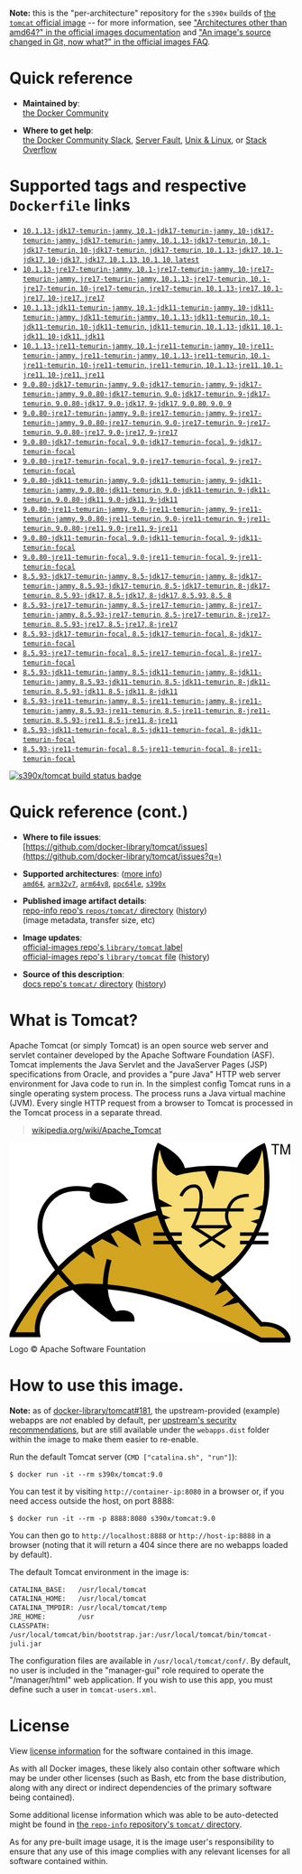 <!--

********************************************************************************

WARNING:

    DO NOT EDIT "tomcat/README.md"

    IT IS AUTO-GENERATED

    (from the other files in "tomcat/" combined with a set of templates)

********************************************************************************

-->

**Note:** this is the "per-architecture" repository for the `s390x` builds of [the `tomcat` official image](https://hub.docker.com/_/tomcat) -- for more information, see ["Architectures other than amd64?" in the official images documentation](https://github.com/docker-library/official-images#architectures-other-than-amd64) and ["An image's source changed in Git, now what?" in the official images FAQ](https://github.com/docker-library/faq#an-images-source-changed-in-git-now-what).

# Quick reference

-	**Maintained by**:  
	[the Docker Community](https://github.com/docker-library/tomcat)

-	**Where to get help**:  
	[the Docker Community Slack](https://dockr.ly/comm-slack), [Server Fault](https://serverfault.com/help/on-topic), [Unix & Linux](https://unix.stackexchange.com/help/on-topic), or [Stack Overflow](https://stackoverflow.com/help/on-topic)

# Supported tags and respective `Dockerfile` links

-	[`10.1.13-jdk17-temurin-jammy`, `10.1-jdk17-temurin-jammy`, `10-jdk17-temurin-jammy`, `jdk17-temurin-jammy`, `10.1.13-jdk17-temurin`, `10.1-jdk17-temurin`, `10-jdk17-temurin`, `jdk17-temurin`, `10.1.13-jdk17`, `10.1-jdk17`, `10-jdk17`, `jdk17`, `10.1.13`, `10.1`, `10`, `latest`](https://github.com/docker-library/tomcat/blob/4505ae69aa030beba88a68fe410866ee375a8fc0/10.1/jdk17/temurin-jammy/Dockerfile)
-	[`10.1.13-jre17-temurin-jammy`, `10.1-jre17-temurin-jammy`, `10-jre17-temurin-jammy`, `jre17-temurin-jammy`, `10.1.13-jre17-temurin`, `10.1-jre17-temurin`, `10-jre17-temurin`, `jre17-temurin`, `10.1.13-jre17`, `10.1-jre17`, `10-jre17`, `jre17`](https://github.com/docker-library/tomcat/blob/4505ae69aa030beba88a68fe410866ee375a8fc0/10.1/jre17/temurin-jammy/Dockerfile)
-	[`10.1.13-jdk11-temurin-jammy`, `10.1-jdk11-temurin-jammy`, `10-jdk11-temurin-jammy`, `jdk11-temurin-jammy`, `10.1.13-jdk11-temurin`, `10.1-jdk11-temurin`, `10-jdk11-temurin`, `jdk11-temurin`, `10.1.13-jdk11`, `10.1-jdk11`, `10-jdk11`, `jdk11`](https://github.com/docker-library/tomcat/blob/4505ae69aa030beba88a68fe410866ee375a8fc0/10.1/jdk11/temurin-jammy/Dockerfile)
-	[`10.1.13-jre11-temurin-jammy`, `10.1-jre11-temurin-jammy`, `10-jre11-temurin-jammy`, `jre11-temurin-jammy`, `10.1.13-jre11-temurin`, `10.1-jre11-temurin`, `10-jre11-temurin`, `jre11-temurin`, `10.1.13-jre11`, `10.1-jre11`, `10-jre11`, `jre11`](https://github.com/docker-library/tomcat/blob/4505ae69aa030beba88a68fe410866ee375a8fc0/10.1/jre11/temurin-jammy/Dockerfile)
-	[`9.0.80-jdk17-temurin-jammy`, `9.0-jdk17-temurin-jammy`, `9-jdk17-temurin-jammy`, `9.0.80-jdk17-temurin`, `9.0-jdk17-temurin`, `9-jdk17-temurin`, `9.0.80-jdk17`, `9.0-jdk17`, `9-jdk17`, `9.0.80`, `9.0`, `9`](https://github.com/docker-library/tomcat/blob/ad1ce61765fcc0421e91cf8ee0370c79eeaa7d79/9.0/jdk17/temurin-jammy/Dockerfile)
-	[`9.0.80-jre17-temurin-jammy`, `9.0-jre17-temurin-jammy`, `9-jre17-temurin-jammy`, `9.0.80-jre17-temurin`, `9.0-jre17-temurin`, `9-jre17-temurin`, `9.0.80-jre17`, `9.0-jre17`, `9-jre17`](https://github.com/docker-library/tomcat/blob/ad1ce61765fcc0421e91cf8ee0370c79eeaa7d79/9.0/jre17/temurin-jammy/Dockerfile)
-	[`9.0.80-jdk17-temurin-focal`, `9.0-jdk17-temurin-focal`, `9-jdk17-temurin-focal`](https://github.com/docker-library/tomcat/blob/ad1ce61765fcc0421e91cf8ee0370c79eeaa7d79/9.0/jdk17/temurin-focal/Dockerfile)
-	[`9.0.80-jre17-temurin-focal`, `9.0-jre17-temurin-focal`, `9-jre17-temurin-focal`](https://github.com/docker-library/tomcat/blob/ad1ce61765fcc0421e91cf8ee0370c79eeaa7d79/9.0/jre17/temurin-focal/Dockerfile)
-	[`9.0.80-jdk11-temurin-jammy`, `9.0-jdk11-temurin-jammy`, `9-jdk11-temurin-jammy`, `9.0.80-jdk11-temurin`, `9.0-jdk11-temurin`, `9-jdk11-temurin`, `9.0.80-jdk11`, `9.0-jdk11`, `9-jdk11`](https://github.com/docker-library/tomcat/blob/ad1ce61765fcc0421e91cf8ee0370c79eeaa7d79/9.0/jdk11/temurin-jammy/Dockerfile)
-	[`9.0.80-jre11-temurin-jammy`, `9.0-jre11-temurin-jammy`, `9-jre11-temurin-jammy`, `9.0.80-jre11-temurin`, `9.0-jre11-temurin`, `9-jre11-temurin`, `9.0.80-jre11`, `9.0-jre11`, `9-jre11`](https://github.com/docker-library/tomcat/blob/ad1ce61765fcc0421e91cf8ee0370c79eeaa7d79/9.0/jre11/temurin-jammy/Dockerfile)
-	[`9.0.80-jdk11-temurin-focal`, `9.0-jdk11-temurin-focal`, `9-jdk11-temurin-focal`](https://github.com/docker-library/tomcat/blob/ad1ce61765fcc0421e91cf8ee0370c79eeaa7d79/9.0/jdk11/temurin-focal/Dockerfile)
-	[`9.0.80-jre11-temurin-focal`, `9.0-jre11-temurin-focal`, `9-jre11-temurin-focal`](https://github.com/docker-library/tomcat/blob/ad1ce61765fcc0421e91cf8ee0370c79eeaa7d79/9.0/jre11/temurin-focal/Dockerfile)
-	[`8.5.93-jdk17-temurin-jammy`, `8.5-jdk17-temurin-jammy`, `8-jdk17-temurin-jammy`, `8.5.93-jdk17-temurin`, `8.5-jdk17-temurin`, `8-jdk17-temurin`, `8.5.93-jdk17`, `8.5-jdk17`, `8-jdk17`, `8.5.93`, `8.5`, `8`](https://github.com/docker-library/tomcat/blob/faaf983ea7148aa8697d9adb6b24d1d0f9e5e1a7/8.5/jdk17/temurin-jammy/Dockerfile)
-	[`8.5.93-jre17-temurin-jammy`, `8.5-jre17-temurin-jammy`, `8-jre17-temurin-jammy`, `8.5.93-jre17-temurin`, `8.5-jre17-temurin`, `8-jre17-temurin`, `8.5.93-jre17`, `8.5-jre17`, `8-jre17`](https://github.com/docker-library/tomcat/blob/faaf983ea7148aa8697d9adb6b24d1d0f9e5e1a7/8.5/jre17/temurin-jammy/Dockerfile)
-	[`8.5.93-jdk17-temurin-focal`, `8.5-jdk17-temurin-focal`, `8-jdk17-temurin-focal`](https://github.com/docker-library/tomcat/blob/faaf983ea7148aa8697d9adb6b24d1d0f9e5e1a7/8.5/jdk17/temurin-focal/Dockerfile)
-	[`8.5.93-jre17-temurin-focal`, `8.5-jre17-temurin-focal`, `8-jre17-temurin-focal`](https://github.com/docker-library/tomcat/blob/faaf983ea7148aa8697d9adb6b24d1d0f9e5e1a7/8.5/jre17/temurin-focal/Dockerfile)
-	[`8.5.93-jdk11-temurin-jammy`, `8.5-jdk11-temurin-jammy`, `8-jdk11-temurin-jammy`, `8.5.93-jdk11-temurin`, `8.5-jdk11-temurin`, `8-jdk11-temurin`, `8.5.93-jdk11`, `8.5-jdk11`, `8-jdk11`](https://github.com/docker-library/tomcat/blob/faaf983ea7148aa8697d9adb6b24d1d0f9e5e1a7/8.5/jdk11/temurin-jammy/Dockerfile)
-	[`8.5.93-jre11-temurin-jammy`, `8.5-jre11-temurin-jammy`, `8-jre11-temurin-jammy`, `8.5.93-jre11-temurin`, `8.5-jre11-temurin`, `8-jre11-temurin`, `8.5.93-jre11`, `8.5-jre11`, `8-jre11`](https://github.com/docker-library/tomcat/blob/faaf983ea7148aa8697d9adb6b24d1d0f9e5e1a7/8.5/jre11/temurin-jammy/Dockerfile)
-	[`8.5.93-jdk11-temurin-focal`, `8.5-jdk11-temurin-focal`, `8-jdk11-temurin-focal`](https://github.com/docker-library/tomcat/blob/faaf983ea7148aa8697d9adb6b24d1d0f9e5e1a7/8.5/jdk11/temurin-focal/Dockerfile)
-	[`8.5.93-jre11-temurin-focal`, `8.5-jre11-temurin-focal`, `8-jre11-temurin-focal`](https://github.com/docker-library/tomcat/blob/faaf983ea7148aa8697d9adb6b24d1d0f9e5e1a7/8.5/jre11/temurin-focal/Dockerfile)

[![s390x/tomcat build status badge](https://img.shields.io/jenkins/s/https/doi-janky.infosiftr.net/job/multiarch/job/s390x/job/tomcat.svg?label=s390x/tomcat%20%20build%20job)](https://doi-janky.infosiftr.net/job/multiarch/job/s390x/job/tomcat/)

# Quick reference (cont.)

-	**Where to file issues**:  
	[https://github.com/docker-library/tomcat/issues](https://github.com/docker-library/tomcat/issues?q=)

-	**Supported architectures**: ([more info](https://github.com/docker-library/official-images#architectures-other-than-amd64))  
	[`amd64`](https://hub.docker.com/r/amd64/tomcat/), [`arm32v7`](https://hub.docker.com/r/arm32v7/tomcat/), [`arm64v8`](https://hub.docker.com/r/arm64v8/tomcat/), [`ppc64le`](https://hub.docker.com/r/ppc64le/tomcat/), [`s390x`](https://hub.docker.com/r/s390x/tomcat/)

-	**Published image artifact details**:  
	[repo-info repo's `repos/tomcat/` directory](https://github.com/docker-library/repo-info/blob/master/repos/tomcat) ([history](https://github.com/docker-library/repo-info/commits/master/repos/tomcat))  
	(image metadata, transfer size, etc)

-	**Image updates**:  
	[official-images repo's `library/tomcat` label](https://github.com/docker-library/official-images/issues?q=label%3Alibrary%2Ftomcat)  
	[official-images repo's `library/tomcat` file](https://github.com/docker-library/official-images/blob/master/library/tomcat) ([history](https://github.com/docker-library/official-images/commits/master/library/tomcat))

-	**Source of this description**:  
	[docs repo's `tomcat/` directory](https://github.com/docker-library/docs/tree/master/tomcat) ([history](https://github.com/docker-library/docs/commits/master/tomcat))

# What is Tomcat?

Apache Tomcat (or simply Tomcat) is an open source web server and servlet container developed by the Apache Software Foundation (ASF). Tomcat implements the Java Servlet and the JavaServer Pages (JSP) specifications from Oracle, and provides a "pure Java" HTTP web server environment for Java code to run in. In the simplest config Tomcat runs in a single operating system process. The process runs a Java virtual machine (JVM). Every single HTTP request from a browser to Tomcat is processed in the Tomcat process in a separate thread.

> [wikipedia.org/wiki/Apache_Tomcat](https://en.wikipedia.org/wiki/Apache_Tomcat)

![logo](https://raw.githubusercontent.com/docker-library/docs/8e31eb93a02d504d0cfe1da435aa31b377fc627d/tomcat/logo.png)Logo &copy; Apache Software Fountation

# How to use this image.

**Note:** as of [docker-library/tomcat#181](https://github.com/docker-library/tomcat/pull/181), the upstream-provided (example) webapps are *not* enabled by default, per [upstream's security recommendations](https://tomcat.apache.org/tomcat-9.0-doc/security-howto.html#Default_web_applications), but are still available under the `webapps.dist` folder within the image to make them easier to re-enable.

Run the default Tomcat server (`CMD ["catalina.sh", "run"]`):

```console
$ docker run -it --rm s390x/tomcat:9.0
```

You can test it by visiting `http://container-ip:8080` in a browser or, if you need access outside the host, on port 8888:

```console
$ docker run -it --rm -p 8888:8080 s390x/tomcat:9.0
```

You can then go to `http://localhost:8888` or `http://host-ip:8888` in a browser (noting that it will return a 404 since there are no webapps loaded by default).

The default Tomcat environment in the image is:

	CATALINA_BASE:   /usr/local/tomcat
	CATALINA_HOME:   /usr/local/tomcat
	CATALINA_TMPDIR: /usr/local/tomcat/temp
	JRE_HOME:        /usr
	CLASSPATH:       /usr/local/tomcat/bin/bootstrap.jar:/usr/local/tomcat/bin/tomcat-juli.jar

The configuration files are available in `/usr/local/tomcat/conf/`. By default, no user is included in the "manager-gui" role required to operate the "/manager/html" web application. If you wish to use this app, you must define such a user in `tomcat-users.xml`.

# License

View [license information](https://www.apache.org/licenses/LICENSE-2.0) for the software contained in this image.

As with all Docker images, these likely also contain other software which may be under other licenses (such as Bash, etc from the base distribution, along with any direct or indirect dependencies of the primary software being contained).

Some additional license information which was able to be auto-detected might be found in [the `repo-info` repository's `tomcat/` directory](https://github.com/docker-library/repo-info/tree/master/repos/tomcat).

As for any pre-built image usage, it is the image user's responsibility to ensure that any use of this image complies with any relevant licenses for all software contained within.
